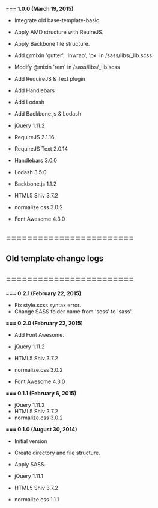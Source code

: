 **=== 1.0.0 (March 19, 2015)**

* Integrate old base-template-basic.
* Apply AMD structure with ReuireJS.
* Apply Backbone file structure.
* Add @mixin 'gutter', 'inwrap', 'px' in /sass/libs/_lib.scss
* Modify @mixin 'rem' in /sass/libs/_lib.scss

* Add RequireJS & Text plugin
* Add Handlebars
* Add Lodash
* Add Backbone.js & Lodash 

* jQuery 1.11.2
* RequireJS 2.1.16
* RequireJS Text 2.0.14
* Handlebars 3.0.0
* Lodash 3.5.0
* Backbone.js 1.1.2

* HTML5 Shiv 3.7.2
* normalize.css 3.0.2
* Font Awesome 4.3.0

## ========================
## Old template change logs
## ========================

**=== 0.2.1 (February 22, 2015)**

* Fix style.scss syntax error.
* Change SASS folder name from 'scss' to 'sass'.

**=== 0.2.0 (February 22, 2015)**

* Add Font Awesome.

* jQuery 1.11.2
* HTML5 Shiv 3.7.2
* normalize.css 3.0.2
* Font Awesome 4.3.0

**=== 0.1.1 (February 6, 2015)**

* jQuery 1.11.2
* HTML5 Shiv 3.7.2
* normalize.css 3.0.2

**=== 0.1.0 (August 30, 2014)**

* Initial version
* Create directory and file structure.
* Apply SASS.

* jQuery 1.11.1
* HTML5 Shiv 3.7.2
* normalize.css 1.1.1